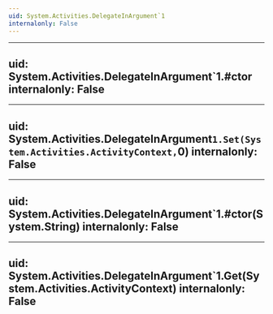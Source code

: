 ```yaml
---
uid: System.Activities.DelegateInArgument`1
internalonly: False
---
```


---
uid: System.Activities.DelegateInArgument`1.#ctor
internalonly: False
---

---
uid: System.Activities.DelegateInArgument`1.Set(System.Activities.ActivityContext,`0)
internalonly: False
---

---
uid: System.Activities.DelegateInArgument`1.#ctor(System.String)
internalonly: False
---

---
uid: System.Activities.DelegateInArgument`1.Get(System.Activities.ActivityContext)
internalonly: False
---
